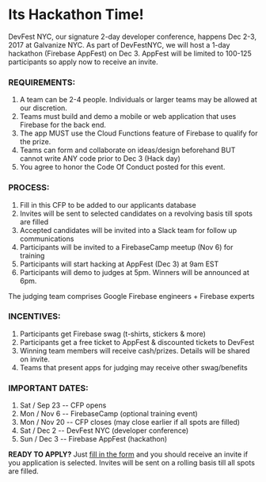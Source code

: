 # Its Hackathon Time!

DevFest NYC, our signature 2-day developer conference, happens Dec 2-3, 2017 at Galvanize NYC. As part of DevFestNYC, we will host a 1-day hackathon (Firebase AppFest) on Dec 3. AppFest will be limited to 100-125 participants so apply now to receive an invite.

### REQUIREMENTS:

1. A team can be 2-4 people. Individuals or larger teams may be allowed at our discretion.
2. Teams must build and demo a mobile or web application that uses Firebase for the back end.
3. The app MUST use the Cloud Functions feature of Firebase to qualify for the prize.
4. Teams can form and collaborate on ideas/design beforehand BUT cannot write ANY code prior to Dec 3 (Hack day)
5. You agree to honor the Code Of Conduct posted for this event.

### PROCESS:

1. Fill in this CFP to be added to our applicants database
2. Invites will be sent to selected candidates on a revolving basis till spots are filled
3. Accepted candidates will be invited into a Slack team for follow up communications
4. Participants will be invited to a FirebaseCamp meetup (Nov 6) for training
5. Participants will start hacking at AppFest (Dec 3) at 9am EST
6. Participants will demo to judges at 5pm. Winners will be announced at 6pm.

The judging team comprises Google Firebase engineers + Firebase experts


### INCENTIVES:

1. Participants get Firebase swag (t-shirts, stickers & more)
2. Participants get a free ticket to AppFest & discounted tickets to DevFest
3. Winning team members will receive cash/prizes. Details will be shared on invite.
4. Teams that present apps for judging may receive other swag/benefits

### IMPORTANT DATES:

1. Sat / Sep 23 -- CFP opens
2. Mon / Nov 6 -- FirebaseCamp (optional training event)
3. Mon / Nov 20 -- CFP closes (may close earlier if all spots are filled)
4. Sat / Dec 2 -- DevFest NYC (developer conference)
5. Sun / Dec 3 -- Firebase AppFest (hackathon)

**READY TO APPLY?** Just [fill in the form](https://bit.ly/appfestNY-cfp-2017) and you should receive an invite if you application is selected. Invites will be sent on a rolling basis till all spots are filled.
